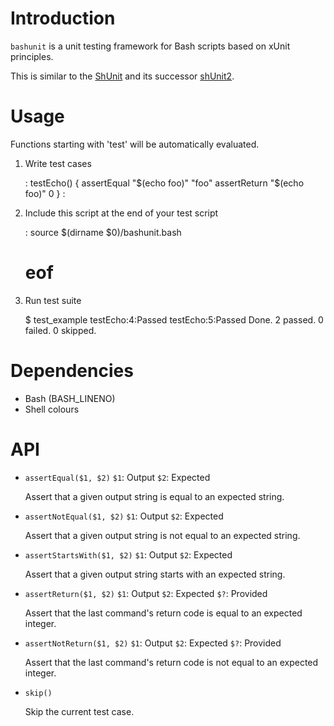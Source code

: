# Introduction

`bashunit` is a unit testing framework for Bash scripts based on xUnit principles.

This is similar to the [ShUnit](http://shunit.sourceforge.net/) and its
successor [shUnit2](https://code.google.com/p/shunit2/).

# Usage

Functions starting with 'test' will be automatically evaluated.

1. Write test cases

    :
    testEcho() {
        assertEqual "$(echo foo)" "foo"
        assertReturn "$(echo foo)" 0
    }
    :

2. Include this script at the end of your test script

    :
    source $(dirname $0)/bashunit.bash
    # eof

3. Run test suite

    $ test_example
    testEcho:4:Passed
    testEcho:5:Passed
    Done. 2 passed. 0 failed. 0 skipped.

# Dependencies

* Bash (BASH_LINENO)
* Shell colours

# API

* `assertEqual($1, $2)`
    `$1`: Output
    `$2`: Expected

    Assert that a given output string is equal to an expected string.

* `assertNotEqual($1, $2)`
    `$1`: Output
    `$2`: Expected

    Assert that a given output string is not equal to an expected
    string.

* `assertStartsWith($1, $2)`
    `$1`: Output
    `$2`: Expected

    Assert that a given output string starts with an expected string.

* `assertReturn($1, $2)`
    `$1`: Output
    `$2`: Expected
    `$?`: Provided

    Assert that the last command's return code is equal to an expected
    integer.

* `assertNotReturn($1, $2)`
    `$1`: Output
    `$2`: Expected
    `$?`: Provided

    Assert that the last command's return code is not equal to an
    expected integer.

* `skip()`

    Skip the current test case.
